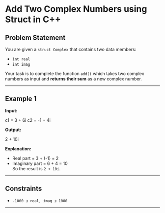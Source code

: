 # Add Two Complex Numbers using Struct in C++

## Problem Statement
You are given a `struct Complex` that contains two data members:
- `int real`
- `int imag`

Your task is to complete the function `add()` which takes two complex numbers as input and **returns their sum** as a new complex number.

---

## Example 1
**Input:**  

c1 = 3 + 6i
c2 = -1 + 4i


**Output:**  

2 + 10i


**Explanation:**  
- Real part = 3 + (-1) = 2  
- Imaginary part = 6 + 4 = 10  
So the result is `2 + 10i`.

---

## Constraints
- `-1000 ≤ real, imag ≤ 1000`

---
